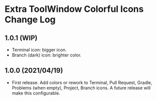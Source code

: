 # Extra ToolWindow Colorful Icons Change Log

## 1.0.1 (WIP)
* Terminal icon: bigger icon.
* Branch (dark) icon: brighter color.

## 1.0.0 (2021/04/19)
* First release. Add colors or rework to Terminal, Pull Request, Gradle, Problems (when empty), Project, Branch icons. A future release will make this configurable.
